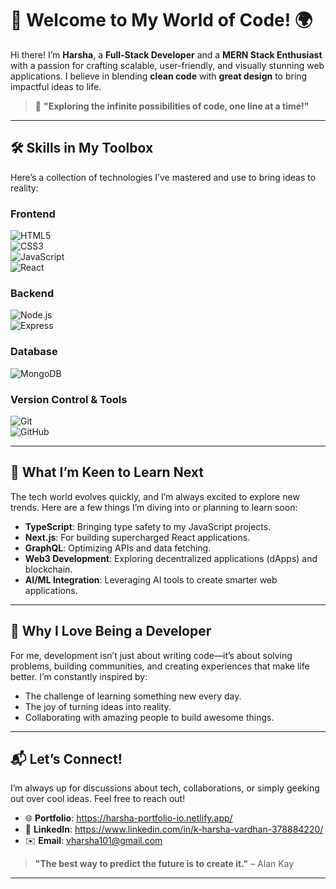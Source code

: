 # 👋 Welcome to My World of Code! 🌍  

Hi there! I’m **Harsha**, a **Full-Stack Developer** and a **MERN Stack Enthusiast** with a passion for crafting scalable, user-friendly, and visually stunning web applications. I believe in blending **clean code** with **great design** to bring impactful ideas to life.  

> 🚀 **"Exploring the infinite possibilities of code, one line at a time!"**

---

## 🛠 **Skills in My Toolbox**  
Here’s a collection of technologies I’ve mastered and use to bring ideas to reality:  

### **Frontend**  
![HTML5](https://img.shields.io/badge/-HTML5-E34F26?logo=html5&logoColor=white&style=for-the-badge)  
![CSS3](https://img.shields.io/badge/-CSS3-1572B6?logo=css3&logoColor=white&style=for-the-badge)  
![JavaScript](https://img.shields.io/badge/-JavaScript-F7DF1E?logo=javascript&logoColor=black&style=for-the-badge)  
![React](https://img.shields.io/badge/-React-61DAFB?logo=react&logoColor=black&style=for-the-badge)  

### **Backend**  
![Node.js](https://img.shields.io/badge/-Node.js-339933?logo=node.js&logoColor=white&style=for-the-badge)  
![Express](https://img.shields.io/badge/-Express-000000?logo=express&logoColor=white&style=for-the-badge)  

### **Database**  
![MongoDB](https://img.shields.io/badge/-MongoDB-47A248?logo=mongodb&logoColor=white&style=for-the-badge)  

### **Version Control & Tools**  
![Git](https://img.shields.io/badge/-Git-F05032?logo=git&logoColor=white&style=for-the-badge)  
![GitHub](https://img.shields.io/badge/-GitHub-181717?logo=github&logoColor=white&style=for-the-badge)  

---

## 🔮 **What I’m Keen to Learn Next**  
The tech world evolves quickly, and I’m always excited to explore new trends. Here are a few things I’m diving into or planning to learn soon:  
- **TypeScript**: Bringing type safety to my JavaScript projects.  
- **Next.js**: For building supercharged React applications.  
- **GraphQL**: Optimizing APIs and data fetching.  
- **Web3 Development**: Exploring decentralized applications (dApps) and blockchain.  
- **AI/ML Integration**: Leveraging AI tools to create smarter web applications.  

---

## 🌟 **Why I Love Being a Developer**  
For me, development isn’t just about writing code—it’s about solving problems, building communities, and creating experiences that make life better. I’m constantly inspired by:  
- The challenge of learning something new every day.  
- The joy of turning ideas into reality.  
- Collaborating with amazing people to build awesome things.  

---

## 📬 **Let’s Connect!**  
I’m always up for discussions about tech, collaborations, or simply geeking out over cool ideas. Feel free to reach out!  

- 🌐 **Portfolio**: https://harsha-portfolio-io.netlify.app/ 
- 💼 **LinkedIn**: https://www.linkedin.com/in/k-harsha-vardhan-378884220/ 
- ✉️ **Email**: vharsha101@gmail.com  

> **"The best way to predict the future is to create it."** – Alan Kay  

--- 
